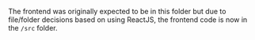 The frontend was originally expected to be in this folder
but due to file/folder decisions based on using ReactJS,
the frontend code is now in the `/src` folder.